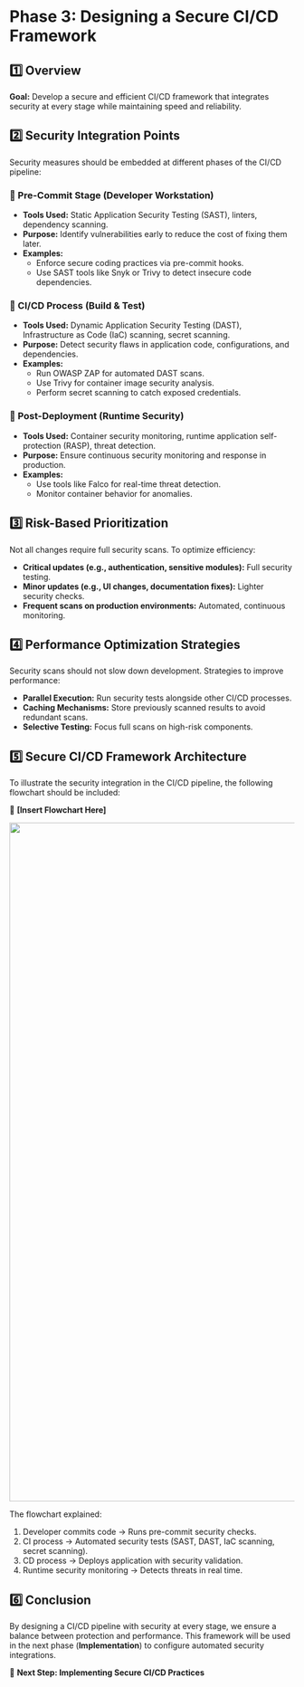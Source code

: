# Phase 3: Designing a Secure CI/CD Framework

## **1️⃣ Overview**

**Goal:** Develop a secure and efficient CI/CD framework that integrates security at every stage while maintaining speed and reliability.

## **2️⃣ Security Integration Points**

Security measures should be embedded at different phases of the CI/CD pipeline:

### **🔹 Pre-Commit Stage (Developer Workstation)**
- **Tools Used:** Static Application Security Testing (SAST), linters, dependency scanning.
- **Purpose:** Identify vulnerabilities early to reduce the cost of fixing them later.
- **Examples:**
  - Enforce secure coding practices via pre-commit hooks.
  - Use SAST tools like Snyk or Trivy to detect insecure code dependencies.

### **🔹 CI/CD Process (Build & Test)**
- **Tools Used:** Dynamic Application Security Testing (DAST), Infrastructure as Code (IaC) scanning, secret scanning.
- **Purpose:** Detect security flaws in application code, configurations, and dependencies.
- **Examples:**
  - Run OWASP ZAP for automated DAST scans.
  - Use Trivy for container image security analysis.
  - Perform secret scanning to catch exposed credentials.

### **🔹 Post-Deployment (Runtime Security)**
- **Tools Used:** Container security monitoring, runtime application self-protection (RASP), threat detection.
- **Purpose:** Ensure continuous security monitoring and response in production.
- **Examples:**
  - Use tools like Falco for real-time threat detection.
  - Monitor container behavior for anomalies.

## **3️⃣ Risk-Based Prioritization**

Not all changes require full security scans. To optimize efficiency:
- **Critical updates (e.g., authentication, sensitive modules):** Full security testing.
- **Minor updates (e.g., UI changes, documentation fixes):** Lighter security checks.
- **Frequent scans on production environments:** Automated, continuous monitoring.

## **4️⃣ Performance Optimization Strategies**

Security scans should not slow down development. Strategies to improve performance:
- **Parallel Execution:** Run security tests alongside other CI/CD processes.
- **Caching Mechanisms:** Store previously scanned results to avoid redundant scans.
- **Selective Testing:** Focus full scans on high-risk components.

## **5️⃣ Secure CI/CD Framework Architecture**

To illustrate the security integration in the CI/CD pipeline, the following flowchart should be included:

📌 **[Insert Flowchart Here]**

<img src="https://github.com/user-attachments/assets/552ba918-b1a4-48fa-ad1c-dd053f4204a5" width="1200"/>



The flowchart explained:
1. Developer commits code → Runs pre-commit security checks.
2. CI process → Automated security tests (SAST, DAST, IaC scanning, secret scanning).
3. CD process → Deploys application with security validation.
4. Runtime security monitoring → Detects threats in real time.

## **6️⃣ Conclusion**

By designing a CI/CD pipeline with security at every stage, we ensure a balance between protection and performance. This framework will be used in the next phase (**Implementation**) to configure automated security integrations.

📍 **Next Step: Implementing Secure CI/CD Practices**

